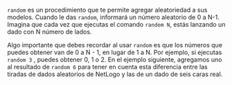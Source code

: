 ﻿`random` es un procedimiento que te permite agregar aleatoriedad a sus modelos. Cuando le das `random`, informará un número aleatorio de 0 a N-1. Imagina que cada vez que ejecutas el comando `random N`, estás lanzando un dado con N número de lados.

Algo importante que debes recordar al usar `random` es que los números que puedes obtener van de 0 a N - 1, en lugar de 1 a N. Por ejemplo, si ejecutas `random 3` , puedes obtener 0, 1 o 2. En el ejemplo siguiente, agregamos uno al resultado de `random 6` para tener en cuenta esta diferencia entre las tiradas de dados aleatorios de NetLogo y las de un dado de seis caras real.
